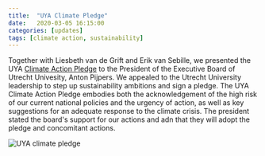 ```yaml
---
title:  "UYA Climate Pledge"
date:   2020-03-05 16:15:00
categories: [updates]
tags: [climate action, sustainability]
---
```


Together with Liesbeth van de Grift and Erik van Sebille, we presented the UYA [Climate Action Pledge](https://www.uu.nl/en/news/the-utrecht-young-academy-appeals-to-uu-leadership-at-pathways-to-sustainability-conference-2020) to the President of the Executive Board of Utrecht Univesity, Anton Pijpers. We appealed to the Utrecht University leadership to step up sustainability ambitions and sign a pledge. The UYA Climate Action Pledge embodies both the acknowledgement of the high risk of our current national policies and the urgency of action, as well as key suggestions for an adequate response to the climate crisis. The president stated the board's support for our actions and adn that they will adopt the pledge and concomitant actions.

![UYA climate pledge](http://sanlifaez.github.io/images/UYA_climate_pledge.png)